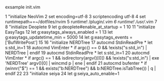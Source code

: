 exsample init.vim

  1 "initialize NeoVim
  2 set encoding=utf-8
  3 scriptencoding utf-8
  4 set runtimepath+=~/dotfiles/nvim
  5 runtime! /plugin/*.vim
  6 runtime! /usr/*.vim
  7 
  8 "initialize Deoplete
  9 let g:deoplete#enable_at_startup = 1
 10 
 11 "initialize EasyTags
 12 let g:easytags_always_enabled = 1
 13 let g:easytags_updatetime_min = 5000
 14 let g:easytags_events = ['BufWritePost']
 15 
 16 "initialize NERDTree
 17 autocmd StdinReadPre * let s:std_in=1
 18 autocmd VimEnter * if argc() == 0 && !exists("s:std_in") | NERDTree | endif
 19 autocmd StdinReadPre * let s:std_in=1
 20 autocmd VimEnter * if argc() == 1 && isdirectory(argv()[0]) && !exists("s:std_in") | exe 'NERDTree' argv()[0] | wincmd p | ene | endif
 21 autocmd bufenter * if (winnr("$") == 1 && exists("b:NERDTree") && b:NERDTree.isTabTree()) | q | endif
 22 
 23 "initialize seiya
 24 let g:seiya_auto_enable=1
